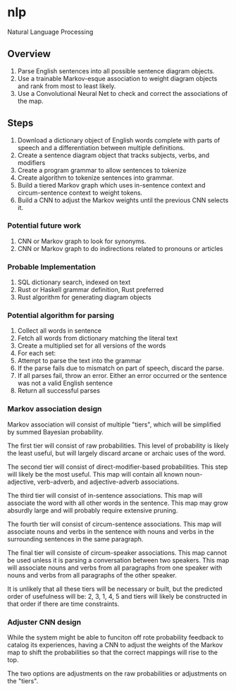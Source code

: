 # nlp
Natural Language Processing

## Overview
1. Parse English sentences into all possible sentence diagram objects.
2. Use a trainable Markov-esque association to weight diagram objects and rank from most to least likely.
3. Use a Convolutional Neural Net to check and correct the associations of the map.

## Steps
1. Download a dictionary object of English words complete with parts of speech and a differentiation between multiple definitions.
2. Create a sentence diagram object that tracks subjects, verbs, and modifiers
3. Create a program grammar to allow sentences to tokenize
4. Create algorithm to tokenize sentences into grammar.
5. Build a tiered Markov graph which uses in-sentence context and circum-sentence context to weight tokens.
6. Build a CNN to adjust the Markov weights until the previous CNN selects it.

### Potential future work
1. CNN or Markov graph to look for synonyms.
2. CNN or Markov graph to do indirections related to pronouns or articles

### Probable Implementation
1. SQL dictionary search, indexed on text
2. Rust or Haskell grammar definition, Rust preferred
3. Rust algorithm for generating diagram objects

### Potential algorithm for parsing
1. Collect all words in sentence
2. Fetch all words from dictionary matching the literal text
3. Create a multiplied set for all versions of the words
4. For each set:
  1. Attempt to parse the text into the grammar
  2. If the parse fails due to mismatch on part of speech, discard the parse.
  3. If all parses fail, throw an error. Either an error occurred or the sentence was not a valid English sentence
  4. Return all successful parses

### Markov association design
Markov association will consist of multiple "tiers", which will be simplified by summed Bayesian probability.

The first tier will consist of raw probabilities. This level of probability is likely the least useful, but will largely discard arcane or archaic uses of the word.

The second tier will consist of direct-modifier-based probabilities. This step will likely be the most useful. This map will contain all known noun-adjective, verb-adverb, and adjective-adverb associations.

The third tier will consist of in-sentence associations. This map will associate the word with all other words in the sentence. This map may grow absurdly large and will probably require extensive pruning.

The fourth tier will consist of circum-sentence associations. This map will associate nouns and verbs in the sentence with nouns and verbs in the surrounding sentences in the same paragraph.

The final tier will consiste of circum-speaker associations. This map cannot be used unless it is parsing a conversation between two speakers. This map will associate nouns and verbs from all paragraphs from one speaker with nouns and verbs from all paragraphs of the other speaker.

It is unlikely that all these tiers will be necessary or built, but the predicted order of usefulness will be: 2, 3, 1, 4, 5 and tiers will likely be constructed in that order if there are time constraints.

### Adjuster CNN design

While the system might be able to funciton off rote probability feedback to catalog its experiences, having a CNN to adjust the weights of the Markov map to shift the probabilities so that the correct mappings will rise to the top.

The two options are adjustments on the raw probabilities or adjustments on the "tiers".
